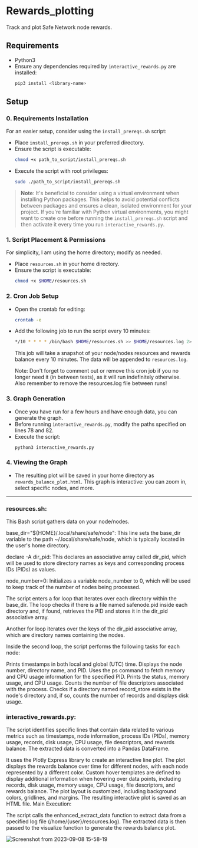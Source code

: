 # Rewards_plotting

Track and plot Safe Network node rewards.

## Requirements

- Python3
- Ensure any dependencies required by `interactive_rewards.py` are installed:
  ```bash
  pip3 install <library-name>
  ```
## Setup

### 0. Requirements Installation
For an easier setup, consider using the `install_prereqs.sh` script:

- Place `install_prereqs.sh` in your preferred directory.
- Ensure the script is executable:
  ```bash
  chmod +x path_to_script/install_prereqs.sh
  ```
- Execute the script with root privileges:
  ```bash
  sudo ./path_to_script/install_prereqs.sh
  ```

> **Note**: It's beneficial to consider using a virtual environment when installing Python packages. This helps to avoid potential conflicts between packages and ensures a clean, isolated environment for your project. If you're familiar with Python virtual environments, you might want to create one before running the `install_prereqs.sh` script and then activate it every time you run `interactive_rewards.py`.

### 1. Script Placement & Permissions
For simplicity, I am using the home directory; modify as needed.

- Place `resources.sh` in your home directory.
- Ensure the script is executable:
  ```bash
  chmod +x $HOME/resources.sh
  ```

### 2. Cron Job Setup

- Open the crontab for editing:
  ```bash
  crontab -e
  ```
- Add the following job to run the script every 10 minutes:
  ```bash
  */10 * * * * /bin/bash $HOME/resources.sh >> $HOME/resources.log 2>&1
  ```
  This job will take a snapshot of your node/nodes resources and rewards balance every 10 minutes. The data will be appended to `resources.log`.

  Note: Don't forget to comment out or remove this cron job if you no longer need it (in between tests), as it will run indefinitely otherwise.
  Also remember to remove the resources.log file between runs!

### 3. Graph Generation
- Once you have run for a few hours and have enough data, you can generate the graph.
- Before running `interactive_rewards.py`, modify the paths specified on lines 78 and 82.
- Execute the script:
  ```bash
  python3 interactive_rewards.py
  ```

### 4. Viewing the Graph

- The resulting plot will be saved in your home directory as `rewards_balance_plot.html`. This graph is interactive: you can zoom in, select specific nodes, and more.


---


### resources.sh:

This Bash script gathers data on your node/nodes.

base_dir="${HOME}/.local/share/safe/node": This line sets the base_dir variable to the path ~/.local/share/safe/node, which is typically 
located in the user's home directory.

declare -A dir_pid: This declares an associative array called dir_pid, which will be used to store directory names as keys and corresponding 
process IDs (PIDs) as values.

node_number=0: Initializes a variable node_number to 0, which will be used to keep track of the number of nodes being processed.

The script enters a for loop that iterates over each directory within the base_dir. 
The loop checks if there is a file named safenode.pid inside each directory and, if found, retrieves the PID and stores it in the dir_pid associative array.

Another for loop iterates over the keys of the dir_pid associative array, which are directory names containing the nodes.

Inside the second loop, the script performs the following tasks for each node:

Prints timestamps in both local and global (UTC) time.
Displays the node number, directory name, and PID.
Uses the ps command to fetch memory and CPU usage information for the specified PID.
Prints the status, memory usage, and CPU usage.
Counts the number of file descriptors associated with the process.
Checks if a directory named record_store exists in the node's directory and, if so, counts the number of records and displays disk usage.

### interactive_rewards.py:

The script identifies specific lines that contain data related to various metrics such as timestamps, 
node information, process IDs (PIDs), memory usage, records, disk usage, CPU usage, file descriptors, and rewards balance.
The extracted data is converted into a Pandas DataFrame.

It uses the Plotly Express library to create an interactive line plot.
The plot displays the rewards balance over time for different nodes, with each node represented by a different color.
Custom hover templates are defined to display additional information when hovering over data points, including records, disk usage, memory usage, CPU usage, file descriptors, and rewards balance.
The plot layout is customized, including background colors, gridlines, and margins.
The resulting interactive plot is saved as an HTML file.
Main Execution:

The script calls the enhanced_extract_data function to extract data from a specified log file (/home/{user}/resources.log).
The extracted data is then passed to the visualize function to generate the rewards balance plot.

![Screenshot from 2023-09-08 15-58-19](https://github.com/javages/Rewards_plotting/assets/59794857/7391838c-7f63-4dfb-bddb-87174d0baa42)
